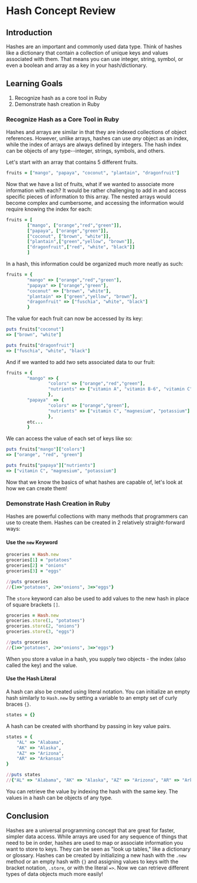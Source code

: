 # Hash Concept Review

## Introduction
Hashes are an important and commonly used data type. Think of hashes like a
dictionary that contain a collection of unique keys and values associated
with them. That means you can use integer, string, symbol, or even a boolean
and array as a key in your hash/dictionary.


## Learning Goals

1.  Recognize hash as a core tool in Ruby
2.  Demonstrate hash creation in Ruby

### Recognize Hash as a Core Tool in Ruby
Hashes and arrays are similar in that they are indexed collections of object
references. However, unlike arrays, hashes can use _any_ object as an index,
while the index of arrays are always defined by integers. The hash index can
be objects of any type--integer, strings, symbols, and others.


Let's start with an array that contains 5 different fruits.

```ruby
fruits = ["mango", "papaya", "coconut", "plantain", "dragonfruit"]
```

Now that we have a list of fruits, what if we wanted to associate more
information with each? It would be rather challenging to add in and access
specific pieces of information to this array. The nested arrays would become
complex and cumbersome, and accessing the information would require knowing
the index for each:

```ruby
fruits = [
        ["mango", ["orange","red","green"]],
        ["papaya", ["orange","green"]],
        ["coconut", ["brown", "white"]],
        ["plantain",["green","yellow", "brown"]],
        ["dragonfruit",["red", "white", "black"]]
        ]
```

In a hash, this information could be organized much more neatly as such:

```ruby
fruits = {
        "mango" => ["orange","red","green"],
        "papaya" => ["orange","green"],
        "coconut" => ["brown", "white"],
        "plantain" => ["green","yellow", "brown"],
        "dragonfruit" => ["fuschia", "white", "black"]
        }
```

The value for each fruit can now be accessed by its key:

```ruby
puts fruits["coconut"]
=> ["brown", "white"]

puts fruits["dragonfruit"]
=> ["fuschia", "white", "black"]
```

And if we wanted to add _two_ sets associated data to our fruit:
```ruby
fruits = {
        "mango" => {
                "colors" => ["orange","red","green"],
                "nutrients" => ["vitamin A", "vitamin B-6", "vitamin C"]
                },
        "papaya"  => {
                "colors" => ["orange","green"],
                "nutrients" => ["vitamin C", "magnesium", "potassium"]
                },  
        etc...
        }
```
We can access the value of each set of keys like so:
```ruby
puts fruits["mango"]["colors"]
=> ["orange", "red", "green"]

puts fruits["papaya"]["nutrients"]
=> ["vitamin C", "magnesium", "potassium"]
```

Now that we know the basics of what hashes are capable of, let's look
at how we can create them!


### Demonstrate Hash Creation in Ruby

Hashes are powerful collections with many methods that programmers can use to
create them. Hashes can be created in 2 relatively straight-forward ways:

#### Use the `new` Keyword

```ruby
groceries = Hash.new
groceries[1] = "potatoes"
groceries[2] = "onions"
groceries[3] = "eggs"

//puts groceries
//{1=>"potatoes", 2=>"onions", 3=>"eggs"}
```

The `store` keyword can also be used to add values to the new hash in place of
square brackets `[]`.

```ruby
groceries = Hash.new
groceries.store(1, "potatoes")
groceries.store(2, "onions")
groceries.store(3, "eggs")

//puts groceries
//{1=>"potatoes", 2=>"onions", 3=>"eggs"}
```

When you store a value in a hash, you supply two objects - the index (also
called the key) and the value.

#### Use the Hash Literal

A hash can also be created using literal notation. You can initialize an empty
hash similarly to `Hash.new` by setting a variable to an empty set of curly braces `{}`.

```ruby
states = {}
```

A hash can be created with shorthand by passing in key value pairs.

```ruby
states = {
    "AL" => "Alabama",
    "AK" => "Alaska",
    "AZ" => "Arizona",
    "AR" => "Arkansas"
}

//puts states
//{"AL" => "Alabama", "AK" => "Alaska", "AZ" => "Arizona", "AR" => "Arkansas"}
```

You can retrieve the value by indexing the hash with the same key. The values in
a hash can be objects of any type.

## Conclusion

Hashes are a universal programming concept that are great for faster, simpler data 
access. While arrays are used for any sequence of things that need to be in order, 
hashes are used to map or associate information you want to store to keys. They can
be seen as "look up tables," like a dictionary or glossary. Hashes can be created by
initializing a new hash with the `.new` method or an empty hash with `{}` and assigning
values to keys with the bracket notation, `.store`, or with the literal `=>`. Now we can
retrieve different types of data objects much more easily!
